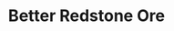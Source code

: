 ---
layout: post
title: Better Redstone Ore
permalink: /addons/compliance32x/Better%20Redstone%20Ore
comments: true
comments-id: BetterRedstoneOre
header-img: compliance32x/addons/Better Redstone Ore.jpg

long_text: Makes redstone ore use the default texture when lit, and a darker texture when unlit.

authors:
  - Pythagoras_314
  - LethalChicken

download:
  - 1.16:
    - https://github.com/Compliance-Addons/Addons/raw/master/32x/Better%20Redstone%20Ore/Better%20Redstone%20Ore%20C32x.zip
---